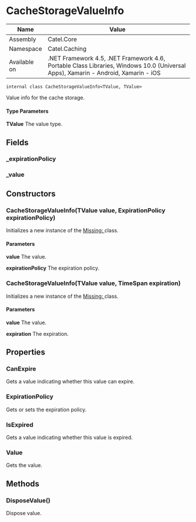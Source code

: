 

# CacheStorageValueInfo

Name|Value
---|---
Assembly|Catel.Core
Namespace|Catel.Caching
Available on|.NET Framework 4.5, .NET Framework 4.6, Portable Class Libraries, Windows 10.0 (Universal Apps), Xamarin - Android, Xamarin - iOS

```
internal class CacheStorageValueInfo<TValue, TValue>
```

Value info for the cache storage.

#### Type Parameters

**TValue**
The value type.



## Fields

### _expirationPolicy

### _value

## Constructors

### CacheStorageValueInfo(TValue value, ExpirationPolicy expirationPolicy)

Initializes a new instance of the [Missing: <see cref="T:Catel.Caching.CacheStorageValueInfo`1" />](#) class.

#### Parameters

**value**
The value.

**expirationPolicy**
The expiration policy.



### CacheStorageValueInfo(TValue value, TimeSpan expiration)

Initializes a new instance of the [Missing: <see cref="T:Catel.Caching.CacheStorageValueInfo`1" />](#) class.

#### Parameters

**value**
The value.

**expiration**
The expiration.



## Properties

### CanExpire

Gets a value indicating whether this value can expire.



### ExpirationPolicy

Gets or sets the expiration policy.



### IsExpired

Gets a value indicating whether this value is expired.



### Value

Gets the value.



## Methods

### DisposeValue()

Dispose value.



